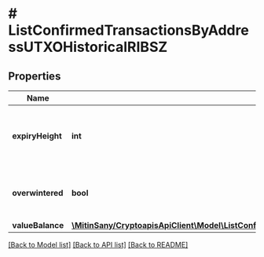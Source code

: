 # # ListConfirmedTransactionsByAddressUTXOHistoricalRIBSZ

## Properties

Name | Type | Description | Notes
------------ | ------------- | ------------- | -------------
**expiryHeight** | **int** | Numeric representation of the transaction block height expiration |
**overwintered** | **bool** | Boolean representation of the overwintered upgrade. |
**valueBalance** | [**\MitinSany/CryptoapisApiClient\Model\ListConfirmedTransactionsByAddressUTXOHistoricalRIBSZValueBalance**](ListConfirmedTransactionsByAddressUTXOHistoricalRIBSZValueBalance.md) |  |

[[Back to Model list]](../../README.md#models) [[Back to API list]](../../README.md#endpoints) [[Back to README]](../../README.md)

